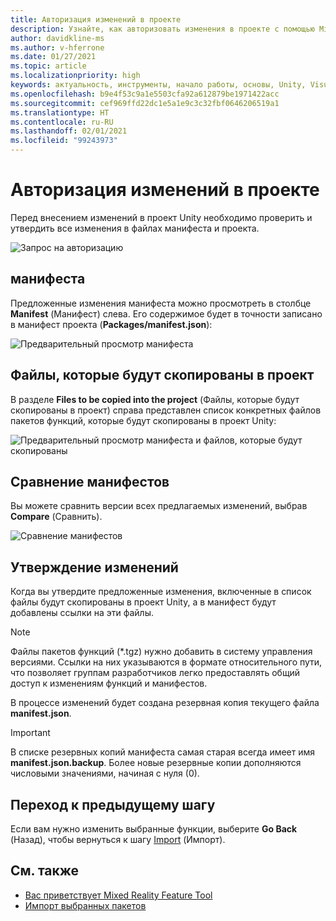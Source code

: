 ```yaml
---
title: Авторизация изменений в проекте
description: Узнайте, как авторизовать изменения в проекте с помощью Mixed Reality Feature Tool при разработке решений для HoloLens и виртуальной реальности.
author: davidkline-ms
ms.author: v-hferrone
ms.date: 01/27/2021
ms.topic: article
ms.localizationpriority: high
keywords: актуальность, инструменты, начало работы, основы, Unity, Visual Studio, набор средств, гарнитура смешанной реальности, гарнитура Windows Mixed Reality, гарнитура виртуальной реальности, установка, Windows, HoloLens, эмулятор, Unreal, OpenXR
ms.openlocfilehash: b9e4f53c9a1e5503cfa92a612879be1971422acc
ms.sourcegitcommit: cef969ffd22dc1e5a1e9c3c32fbf0646206519a1
ms.translationtype: HT
ms.contentlocale: ru-RU
ms.lasthandoff: 02/01/2021
ms.locfileid: "99243973"
---
```

# <a name="authorizing-project-changes"></a>Авторизация изменений в проекте

Перед внесением изменений в проект Unity необходимо проверить и утвердить все изменения в файлах манифеста и проекта.

![Запрос на авторизацию](images/FeatureToolApprovalRequest.png)

## <a name="manifest"></a>манифеста

Предложенные изменения манифеста можно просмотреть в столбце **Manifest** (Манифест) слева. Его содержимое будет в точности записано в манифест проекта (**Packages/manifest.json**):

![Предварительный просмотр манифеста](images/ManifestPreview.png)

## <a name="files-to-be-copied-into-the-project"></a>Файлы, которые будут скопированы в проект

В разделе **Files to be copied into the project** (Файлы, которые будут скопированы в проект) справа представлен список конкретных файлов пакетов функций, которые будут скопированы в проект Unity:

![Предварительный просмотр манифеста и файлов, которые будут скопированы](images/FilesToCopy.png)

## <a name="compare-manifests"></a>Сравнение манифестов

Вы можете сравнить версии всех предлагаемых изменений, выбрав **Compare** (Сравнить).

![Сравнение манифестов](images/FeatureToolCompareManifest.png)

## <a name="approving-changes"></a>Утверждение изменений

Когда вы утвердите предложенные изменения, включенные в список файлы будут скопированы в проект Unity, а в манифест будут добавлены ссылки на эти файлы.

> [!NOTE]
> Файлы пакетов функций (*.tgz) нужно добавить в систему управления версиями. Ссылки на них указываются в формате относительного пути, что позволяет группам разработчиков легко предоставлять общий доступ к изменениям функций и манифестов.

 В процессе изменений будет создана резервная копия текущего файла **manifest.json**.

> [!IMPORTANT]
> В списке резервных копий манифеста самая старая всегда имеет имя **manifest.json.backup**. Более новые резервные копии дополняются числовыми значениями, начиная с нуля (0).

## <a name="going-back-to-the-previous-step"></a>Переход к предыдущему шагу

Если вам нужно изменить выбранные функции, выберите **Go Back** (Назад), чтобы вернуться к шагу [Import](importing-features.md) (Импорт).

## <a name="see-also"></a>См. также

- [Вас приветствует Mixed Reality Feature Tool](welcome-to-mr-feature-tool.md)
- [Импорт выбранных пакетов](importing-features.md)
